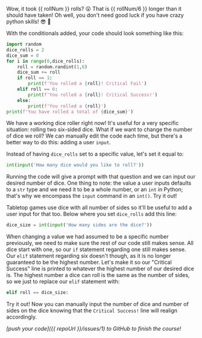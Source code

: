 Wow, it took {{ rollNum }} rolls? 😮 That is {{ rollNum/6 }} longer than it should have taken! Oh well, you don't need good luck if you have crazy python skills! 😎 🐍

With the conditionals added, your code should look something like this:

```python
import random
dice_rolls = 2
dice_sum = 0
for i in range(0,dice_rolls):
    roll = random.randint(1,6)
    dice_sum += roll
    if roll == 1:
        print(f'You rolled a {roll}! Critical Fail')
    elif roll == 6:
        print(f'You rolled a {roll}! Critical Success!')
    else:
        print(f'You rolled a {roll}')
print(f'You have rolled a total of {dice_sum}')
```

We have a working dice roller right now! It's useful for a very specific situation: rolling two six-sided dice. What if we want to change the number of dice we roll? We can manually edit the code each time, but there's a better way to do this: adding a user `input`.

Instead of having `dice_rolls` set to a specific value, let's set it equal to:
```python
int(input('How many dice would you like to roll?'))
```

Running the code will give a prompt with that question and we can input our desired number of dice. One thing to note: the value a user inputs defaults to a `str` type and we need it to be a whole number, or an `int` in Python; that's why we encompass the `input` command in an `int()`. Try it out!

Tabletop games use dice with all number of sides so it'll be useful to add a user input for that too. Below where you set `dice_rolls` add this line:

```python
dice_size = int(input('How many sides are the dice?'))
```

When changing a value we had assumed to be a specific number previously, we need to make sure the rest of our code still makes sense. All dice start with one, so our `if` statement regarding one still makes sense. Our `elif` statement regarding six doesn't though, as it is no longer guaranteed to be the highest number. Let's make it so our "Critical Success" line is printed to whatever the highest number of our desired dice is. The highest number a dice can roll is the same as the number of sides, so we just to replace our `elif` statement with:

```python
elif roll == dice_size:
```

Try it out! Now you can manually input the number of dice and number of sides on the dice knowing that the `Critical Success!` line will realign accordingly. 

*[push your code]({{ repoUrl }}/issues/1) to GitHub to finish the course!*